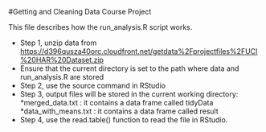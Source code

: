 #Getting and Cleaning Data Course Project

This file describes how the run_analysis.R script works.

* Step 1, unzip data from 
  <a>https://d396qusza40orc.cloudfront.net/getdata%2Fprojectfiles%2FUCI%20HAR%20Dataset.zip</a>
* Ensure that the current directory is set to the path where data and run_analysis.R are stored
* Step 2, use the source command in RStudio
* Step 3, output files will be stored in the current working directory:
  *merged_data.txt : it contains a data frame called tidyData
  *data_with_means.txt : it contains a data frame called result
* Step 4, use the read.table() function to read the file in RStudio.
